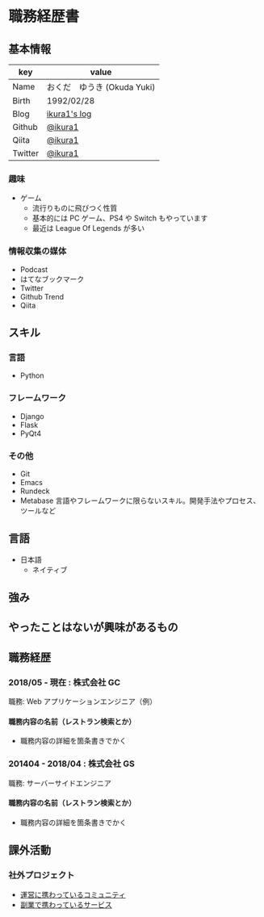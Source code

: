 # 職務経歴書

## 基本情報

| key     | value                                            |
| ------- | ------------------------------------------------ |
| Name    | おくだ　ゆうき (Okuda Yuki)                      |
| Birth   | 1992/02/28                                       |
| Blog    | [ikura1's log](https://ikura-lab.hatenablog.com) |
| Github  | [@ikura1](https://github.com/ikura1)             |
| Qiita   | [@ikura1](https://qiita.com/ikura1)              |
| Twitter | [@ikura1](https://twitter.com/ikura1)            |

### 趣味

- ゲーム
  - 流行りものに飛びつく性質
  - 基本的には PC ゲーム、PS4 や Switch もやっています
  - 最近は League Of Legends が多い

### 情報収集の媒体

- Podcast
- はてなブックマーク
- Twitter
- Github Trend
- Qiita

## スキル

### 言語

- Python

### フレームワーク

- Django
- Flask
- PyQt4

### その他

- Git
- Emacs
- Rundeck
- Metabase
  言語やフレームワークに限らないスキル。開発手法やプロセス、ツールなど

## 言語

- 日本語
  - ネイティブ

## 強み

## やったことはないが興味があるもの

## 職務経歴

### 2018/05 - 現在 : 株式会社 GC

職務: Web アプリケーションエンジニア（例）

#### 職務内容の名前（レストラン検索とか）

- 職務内容の詳細を箇条書きでかく

### 201404 - 2018/04 : 株式会社 GS

職務: サーバーサイドエンジニア

#### 職務内容の名前（レストラン検索とか）

- 職務内容の詳細を箇条書きでかく

## 課外活動

### 社外プロジェクト

- [運営に携わっているコミュニティ](そのコミュニティのconnpassやカンファレンスページのリンクとか)
- [副業で携わっているサービス](そのサービスのランディングページのリンクとか)
